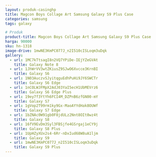 ```yaml
---
layout: produk-casinghp
title: Magcon Boys Collage Art Samsung Galaxy S9 Plus Case
categories: samsung
tags: galaxy

# Produk
product-title: Magcon Boys Collage Art Samsung Galaxy S9 Plus Case
harga: 90000
sku: hn-1318
image-drive: 1mwNE3KmPC077J_n2I510cISLoqm3uDqk
gallery:
  - url: 1MC7kTtsagI8n2VQ7YPiDe-IEjYZeGVAt
    title: Galaxy Note 8
  - url: 1JhWrVV3wtZKiusZ9SJwO6Xvcce3KrnBI
    title: Galaxy S6
  - url: 1N03AuczvSJyitqguEdhPuHi9JY6SWCTr
    title: Galaxy S6 Edge
  - url: 1nCOLWJFMpX2AdJ03YaI5ecH1UbMEVrz6
    title: Galaxy S6 Edge Plus
  - url: 19ey7f3YtYh6FCI4M_DZPnB6zfGN00-mY
    title: Galaxy S7
  - url: 1gVop2T99rm1ky9Gx-MaoAYYdHak8OUWf
    title: Galaxy S7 Edge
  - url: 1bZNAc0W91gb0F8jdULz2Nnt8OIt0wz4t
    title: Galaxy S8
  - url: 16fV9EvDm3Syl3FBSjfe4GSrgaj1eCY9j
    title: Galaxy S8 Plus
  - url: 1UpHZyXUx2s4-6Rr-nDxIud68W8uA1ljm
    title: Galaxy S9
  - url: 1mwNE3KmPC077J_n2I510cISLoqm3uDqk
    title: Galaxy S9 Plus
---
```

